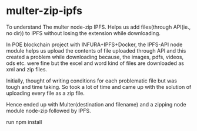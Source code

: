 # multer-zip-ipfs
To understand The multer node-zip IPFS. Helps us add files(through API(ie., no dir)) to IPFS without losing the extension while downloading.


In POE blockchain project with INFURA+IPFS+Docker, the IPFS-API node module helps us upload the contents of file uploaded through API and this created a problem while downloading because, the images, pdfs, videos, ods etc. were fine but the excel and word kind of files are downloaded as xml and zip files. 

Initially, thought of writing conditions for each problematic file but was tough and time taking. So took a lot of time and came up with the solution of uploading every file as a zip file.

Hence ended up with Multer(destination and filename) and a zipping node module node-zip followed by IPFS. 

run npm install

